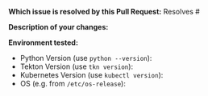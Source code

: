 **Which issue is resolved by this Pull Request:** 
Resolves #

**Description of your changes:**

**Environment tested:**

* Python Version (use `python --version`):
* Tekton Version (use `tkn version`):
* Kubernetes Version (use `kubectl version`):
* OS (e.g. from `/etc/os-release`):
